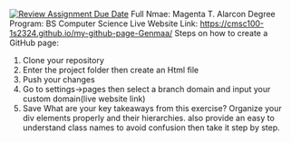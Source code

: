 [![Review Assignment Due Date](https://classroom.github.com/assets/deadline-readme-button-24ddc0f5d75046c5622901739e7c5dd533143b0c8e959d652212380cedb1ea36.svg)](https://classroom.github.com/a/Z0SN3ALX)
Full Nmae: Magenta T. Alarcon
Degree Program: BS Computer Science
Live Website Link: https://cmsc100-1s2324.github.io/my-github-page-Genmaa/
Steps on how to create a GitHub page:
1. Clone your repository
2. Enter the project folder then create an Html file
3. Push your changes
4. Go to settings->pages then select a branch domain and input your custom domain(live website link)
5. Save
What are your key takeaways from this exercise?
Organize your div elements properly and their hierarchies. also provide an easy to understand class names to avoid confusion then take it step by step.


